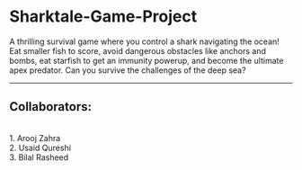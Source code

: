 # Sharktale-Game-Project
A thrilling survival game where you control a shark navigating the ocean! Eat smaller fish to score, avoid dangerous obstacles like anchors and bombs, eat starfish to get an immunity powerup, and become the ultimate apex predator. Can you survive the challenges of the deep sea?
<hr>
<h2>Collaborators:</h2><br>
1. Arooj Zahra<br>
2. Usaid Qureshi<br>
3. Bilal Rasheed
